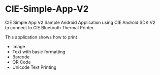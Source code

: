 # CIE-Simple-App-V2
CIE Simple App V2
Sample Android Application using CIE Android SDK V2 to connect to CIE Bluetooth Thermal Printer.

This application shows how to print
* Image
* Text with basic formatting
* Barcode
* QR Code
* Unicode Text Printing
